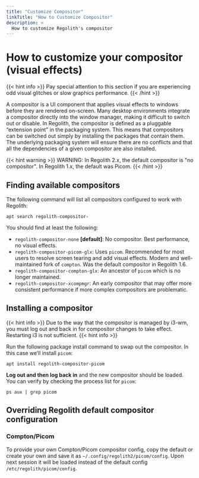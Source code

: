 ```yaml
---
title: "Customize Compositor"
linkTitle: "How to Customize Compositor"
description: >
  How to customize Regolith's compositor
---
```


# How to customize your compositor (visual effects)

{{< hint info >}}
Pay special attention to this section if you are experiencing odd visual
glitches or slow graphics performance.
{{< /hint >}}

A compositor is a UI component that applies visual effects to windows before
they are rendered on-screen. Many desktop environments integrate a compositor
directly into the window manager, making it difficult to switch out or disable.
In Regolith, the compositor is defined as a pluggable “extension point” in the
packaging system. This means that compositors can be switched out simply by
installing the packages that contain them. The underlying packaging system will
ensure there are no conflicts and that all the dependencies of a given
compositor are also installed.

{{< hint warning >}}
WARNING: In Regolith 2.x, the default compositor is "no compositor". In
Regolith 1.x, the default was Picom.
{{< /hint >}}


## Finding available compositors

The following command will list all compositors configured to work with
Regolith:

```console
apt search regolith-compositor-
```

You should find at least the following:

* `regolith-compositor-none` **[default]**: No compositor. Best performance, no visual
  effects.
* `regolith-compositor-picom-glx`: Uses `picom`. Recommended for most users to
  resolve screen tearing and add visual effects. Modern and well-maintained
  fork of `compton`. Was the default compositor in Regolith 1.6.
* `regolith-compositor-compton-glx`: An ancestor of `picom` which is no longer
  maintained.
* `regolith-compositor-xcompmgr`: An early compositor that may offer more
  consistent performance if more complex compositors are problematic.


## Installing a compositor

{{< hint info >}}
Due to the way that the compositor is managed by i3-wm, you must log out and
back in for compositor changes to take effect. Restarting i3 is not sufficient.
{{< hint info >}}

Run the following package install command to swap out the compositor. In this
case we’ll install `picom`:

```console
apt install regolith-compositor-picom
```

**Log out and then log back in** and the new compositor should be loaded.  You
can verify by checking the process list for `picom`:

```console
ps aux | grep picom 
```


## Overriding Regolith default compositor configuration

### Compton/Picom

To provide your own Compton/Picom compositor config, copy the default or create
your own and save it as `~/.config/regolith2/picom/config`. Upon next session it
will be loaded instead of the default config `/etc/regolith/picom/config`.
